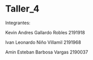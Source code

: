 # Taller_4

Integrantes:

Kevin Andres Gallardo Robles 2191918

Ivan Leonardo Niño Villamil  2191968

Amin Esteban Barbosa Vargas  2190037
